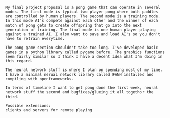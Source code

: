     My final project proposal is a pong game that can operate in several modes. The first mode is typical two player pong where both paddles are controlled by human players. The second mode is a training mode. In this mode AI's compete against each other and the winner of each match of pong gets to create offspring that go into the next generation of training. The final mode is one human player playing against a trained AI. I also want to save and load AI's so you don't have to retrain everytime.

    The pong game section shouldn't take too long. I've developed basic games in a python library called pygame before. The graphics functions seem fairly similar so I think I have a decent idea what I'm doing in this regard.

    The neural network stuff is where I plan on spending most of my time. I have a minimal nerual network library called FANN installed and compiling with openframeworks.

    In terms of timeline I want to get pong done the first week, neural network stuff the second and bugfixes/glueing it all togethor the third.

    Possible extensions:
    clients and servers for remote playing